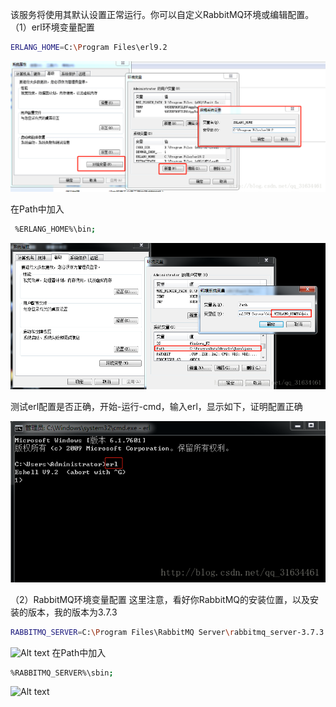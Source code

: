 该服务将使用其默认设置正常运行。你可以自定义RabbitMQ环境或编辑配置。 
（1）erl环境变量配置
```bash
ERLANG_HOME=C:\Program Files\erl9.2
```

![](/assets/1553601059048.png)

在Path中加入

```bash
 %ERLANG_HOME%\bin;
```
![](/assets/1553601084040.png)

测试erl配置是否正确，开始-运行-cmd，输入erl，显示如下，证明配置正确 

![](/assets/1553601097801.png)

（2）RabbitMQ环境变量配置
这里注意，看好你RabbitMQ的安装位置，以及安装的版本，我的版本为3.7.3

```bash
RABBITMQ_SERVER=C:\Program Files\RabbitMQ Server\rabbitmq_server-3.7.3
```
![Alt text](./1553601121620.png)
在Path中加入

```bash
%RABBITMQ_SERVER%\sbin;
```

![Alt text](./1553601140918.png)

